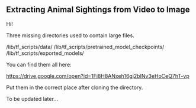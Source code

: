 ## Extracting Animal Sightings from Video to Image

Hi! 

Three missing directories used to contain large files.

/lib/tf_scripts/data/
/lib/tf_scripts/pretrained_model_checkpoints/
/lib/tf_scripts/exported_models/

You can find them all here:

https://drive.google.com/open?id=1Fi8H8ANxeh16gj2bINv3eHoCeQ7hT-vp

Put them in the correct place after cloning the directory. 

To be updated later...
